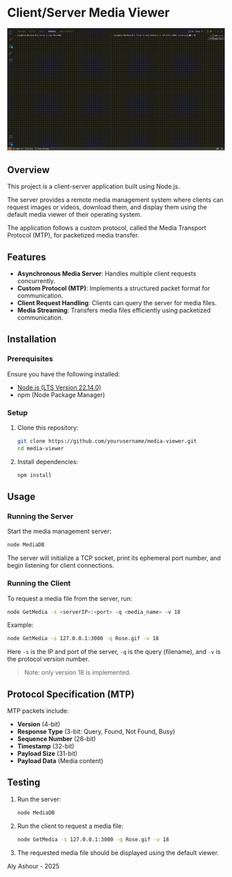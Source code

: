 # Client/Server Media Viewer

![Demo](./assets/output.gif)

## Overview
This project is a client-server application built using Node.js. 

The server provides a remote media management system where clients can request images or videos, download them, and display them using the default media viewer of their operating system. 

The application follows a custom protocol, called the Media Transport Protocol (MTP), for packetized media transfer.

## Features
- **Asynchronous Media Server**: Handles multiple client requests concurrently.
- **Custom Protocol (MTP)**: Implements a structured packet format for communication.
- **Client Request Handling**: Clients can query the server for media files.
- **Media Streaming**: Transfers media files efficiently using packetized communication.

## Installation
### Prerequisites
Ensure you have the following installed:
- [Node.js (LTS Version 22.14.0)](https://nodejs.org/)
- npm (Node Package Manager)

### Setup
1. Clone this repository:
   ```sh
   git clone https://github.com/yourusername/media-viewer.git
   cd media-viewer
   ```
2. Install dependencies:
   ```sh
   npm install
   ```

## Usage
### Running the Server
Start the media management server:
```sh
node MediaDB
```
The server will initialize a TCP socket, print its ephemeral port number, and begin listening for client connections.

### Running the Client
To request a media file from the server, run:
```sh
node GetMedia -s <serverIP>:<port> -q <media_name> -v 18
```

Example:
```sh
node GetMedia -s 127.0.0.1:3000 -q Rose.gif -v 18
```

Here `-s` is the IP and port of the server, `-q` is the query (filename), and `-v` is the protocol version number. 

> Note: only version 18 is implemented.

## Protocol Specification (MTP)
MTP packets include:
- **Version** (4-bit)
- **Response Type** (3-bit: Query, Found, Not Found, Busy)
- **Sequence Number** (26-bit)
- **Timestamp** (32-bit)
- **Payload Size** (31-bit)
- **Payload Data** (Media content)

## Testing
1. Run the server:
   ```sh
   node MediaDB
   ```
2. Run the client to request a media file:
   ```sh
   node GetMedia -s 127.0.0.1:3000 -q Rose.gif -v 18
   ```
3. The requested media file should be displayed using the default viewer.

Aly Ashour - 2025
